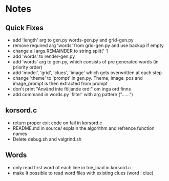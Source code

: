 # Notes

## Quick Fixes
- add 'length' arg to gen.py words-gen.py and grid-gen.py
- remove required arg 'words' from grid-gen.py and use backup if empty
- change all args.REMAINDER to string.split(' ')
- add 'words' to render-gen.py
- add 'words' arg to gen.py, which consists of pre generated words (in priority order)
- add 'model', 'grid', 'clues', 'image' which gets overwritten at each step
- change 'theme' to 'prompt' in gen.py. Theme, image_pos and image_prompt is then extracted from prompt
- don't print "Använd inte följande ord:" om inga ord finns
- add command in words.py 'filter' with arg pattern ("......")

## korsord.c
- return proper exit code on fail in korsord.c
- README.md in source/ explain the algorithm and refrence function names
- Delete debug.sh and valgrind.sh

## Words
- only read first word of each line in trie_load in korsord.c
- make it possible to read word files with existing clues (word : clue)
